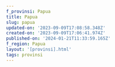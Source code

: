 ```yaml
---
f_provinsi: Papua
title: Papua
slug: papua
updated-on: '2023-09-09T17:08:58.348Z'
created-on: '2023-09-09T17:06:41.974Z'
published-on: '2024-01-21T11:33:59.165Z'
f_region: Papua
layout: '[provinsi].html'
tags: provinsi
---
```



